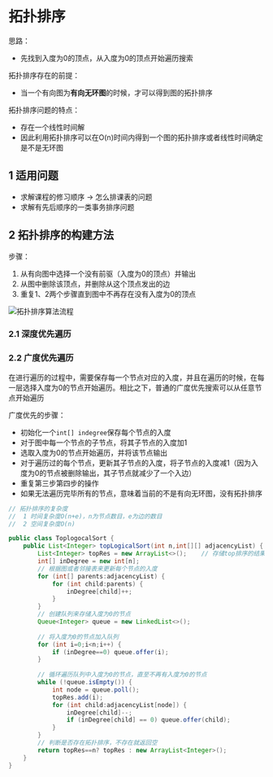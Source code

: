 # 拓扑排序

思路：

- 先找到入度为0的顶点，从入度为0的顶点开始遍历搜索

拓扑排序存在的前提：

- 当一个有向图为**有向无环图**的时候，才可以得到图的拓扑排序

拓扑排序问题的特点：

- 存在一个线性时间解
- 因此利用拓扑排序可以在O(n)时间内得到一个图的拓扑排序或者线性时间确定是不是无环图

## 1 适用问题

- 求解课程的修习顺序  ->   怎么排课表的问题
- 求解有先后顺序的一类事务排序问题

## 2 拓扑排序的构建方法

步骤：

1. 从有向图中选择一个没有前驱（入度为0的顶点）并输出
2. 从图中删除该顶点，并删除从这个顶点发出的边
3. 重复1、2两个步骤直到图中不再存在没有入度为0的顶点

![拓扑排序算法流程](https://gitee.com/Jia_bao_Li/img/raw/master/img/%E6%8B%93%E6%89%91%E6%8E%92%E5%BA%8F%E7%AE%97%E6%B3%95%E6%B5%81%E7%A8%8B1.gif)

### 2.1 深度优先遍历



### 2.2 广度优先遍历

在进行遍历的过程中，需要保存每一个节点对应的入度，并且在遍历的时候，在每一层选择入度为0的节点开始遍历。相比之下，普通的广度优先搜索可以从任意节点开始遍历

广度优先的步骤：

- 初始化一个`int[] indegree`保存每个节点的入度
- 对于图中每一个节点的子节点，将其子节点的入度加1
- 选取入度为0的节点开始遍历，并将该节点输出
- 对于遍历过的每个节点，更新其子节点的入度，将子节点的入度减1（因为入度为0的节点被删除输出，其子节点就减少了一个入边）
- 重复第三步第四步的操作
- 如果无法遍历完毕所有的节点，意味着当前的不是有向无环图，没有拓扑排序

```java
// 拓扑排序的复杂度
// 	1 时间复杂度O(n+e)，n为节点数目，e为边的数目
// 	2 空间复杂度O(n)

public class ToplogocalSort {
    public List<Integer> topLogicalSort(int n,int[][] adjacencyList) {
        List<Integer> topRes = new ArrayList<>();    // 存储top排序的结果
        int[] inDegree = new int[n];
        // 根据图或者邻接表来更新每个节点的入度
        for (int[] parents:adjacencyList) {
            for (int child:parents) {
                inDegree[child]++;
            }
        }
        // 创建队列来存储入度为0的节点
        Queue<Integer> queue = new LinkedList<>();
        
        // 将入度为0的节点加入队列
        for (int i=0;i<n;i++) {
            if (inDegree==0) queue.offer(i);
        }
        
        // 循环遍历队列中入度为0的节点，直至不再有入度为0的节点
        while (!queue.isEmpty()) {
            int node = queue.poll();
            topRes.add(i);
            for (int child:adjacencyList[node]) {
                inDegree[child]--;
                if (inDegree[child] == 0) queue.offer(child);
            }
        }
        // 判断是否存在拓扑排序，不存在就返回空
        return topRes==n? topRes : new ArrayList<Integer>();
    }
}
```
